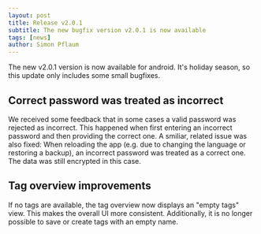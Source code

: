 ```yaml
---
layout: post
title: Release v2.0.1
subtitle: The new bugfix version v2.0.1 is now available
tags: [news]
author: Simon Pflaum
---
```


The new v2.0.1 version is now available for android. It's holiday season, so this update only includes some small bugfixes.

## Correct password was treated as incorrect
We received some feedback that in some cases a valid password was rejected as incorrect. This happened when first entering an incorrect password and then providing the correct one.
A smiliar, related issue was also fixed: When reloading the app (e.g. due to changing the language or restoring a backup), an incorrect password was treated as a correct one. The data was still encrypted in this case.

## Tag overview improvements
If no tags are available, the tag overview now displays an "empty tags" view. This makes the overall UI more consistent.
Additionally, it is no longer possible to save or create tags with an empty name.
